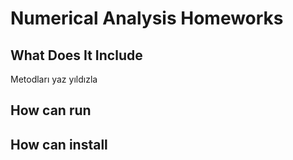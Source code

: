 # Numerical Analysis Homeworks
## What Does It Include
Metodları yaz
yıldızla
## How can run


## How can install
